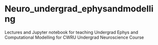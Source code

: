 # Neuro_undergrad_ephysandmodelling
Lectures and Jupyter notebook for teaching Undergrad Ephys and Computational Modelling for CWRU Undergrad Neuroscience Course

